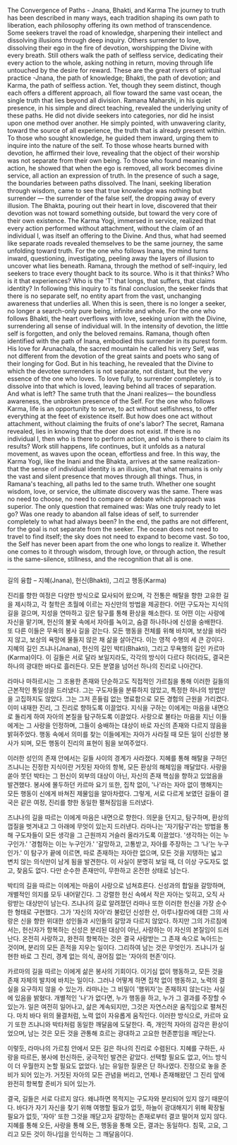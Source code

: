 The Convergence of Paths - Jnana, Bhakti, and Karma
The journey to truth has been described in many ways, each tradition shaping its own path to liberation, each philosophy offering its own method of transcendence. Some seekers travel the road of knowledge, sharpening their intellect and dissolving illusions through deep inquiry. Others surrender to love, dissolving their ego in the fire of devotion, worshipping the Divine with every breath. Still others walk the path of selfless service, dedicating their every action to the whole, asking nothing in return, moving through life untouched by the desire for reward. These are the great rivers of spiritual practice -Jnana, the path of knowledge; Bhakti, the path of devotion; and Karma, the path of selfless action. Yet, though they seem distinct, though each offers a different approach, all flow toward the same vast ocean, the single truth that lies beyond all division.
Ramana Maharshi, in his quiet presence, in his simple and direct teaching, revealed the underlying unity of these paths. He did not divide seekers into categories, nor did he insist upon one method over another. He simply pointed, with unwavering clarity, toward the source of all experience, the truth that is already present within. To those who sought knowledge, he guided them inward, urging them to inquire into the nature of the self. To those whose hearts burned with devotion, he affirmed their love, revealing that the object of their worship was not separate from their own being. To those who found meaning in action, he showed that when the ego is removed, all work becomes divine service, all action an expression of truth.
In the presence of such a sage, the boundaries between paths dissolved. The Inani, seeking liberation through wisdom, came to see that true knowledge was nothing but surrender — the surrender of the false self, the dropping away of every illusion. The Bhakta, pouring out their heart in love, discovered that their devotion was not toward something outside, but toward the very core of their own existence. The Karma Yogi, immersed in service, realized that every action performed without attachment, without the claim of an individual I, was itself an offering to the Divine. And thus, what had seemed like separate roads revealed themselves to be the same journey, the same unfolding toward truth.
For the one who follows Inana, the mind turns inward, questioning, investigating, peeling away the layers of illusion to uncover what lies beneath. Ramana, through the method of self-inquiry, led seekers to trace every thought back to its source. Who is it that thinks? Who is it that experiences? Who is the 'T' that longs, that suffers, that claims identity? In following this inquiry to its final conclusion, the seeker finds that there is no separate self, no entity apart from the vast, unchanging awareness that underlies all. When this is seen, there is no longer a seeker, no longer a search-only pure being, infinite and whole.
For the one who follows Bhakti, the heart overflows with love, seeking union with the Divine, surrendering all sense of individual will. In the intensity of devotion, the little self is forgotten, and only the beloved remains. Ramana, though often identified with the path of Inana, embodied this surrender in its purest form. His love for Arunachala, the sacred mountain he called his very Self, was not different from the devotion of the great saints and poets who sang of their longing for God. But in his teaching, he revealed that the Divine to which the devotee surrenders is not separate, not distant, but the very essence of the one who loves. To love fully, to surrender completely, is to dissolve into that which is loved, leaving behind all traces of separation. And what is left? The same truth that the Jnani realizes— the boundless awareness, the unbroken presence of the Self.
For the one who follows Karma, life is an opportunity to serve, to act without selfishness, to offer everything at the feet of existence itself. But how does one act without attachment, without claiming the fruits of one's labor? The secret, Ramana revealed, lies in knowing that the doer does not exist. If there is no individual I, then who is there to perform action, and who is there to claim its results? Work still happens, life continues, but it unfolds as a natural movement, as waves upon the ocean, effortless and free. In this way, the Karma Yogi, like the Inani and the Bhakta, arrives at the same realization-that the sense of individual identity is an illusion, that what remains is only the vast and silent presence that moves through all things.
Thus, in Ramana's teaching, all paths led to the same truth. Whether one sought wisdom, love, or service, the ultimate discovery was the same. There was no need to choose, no need to compare or debate which approach was superior. The only question that remained was: Was one truly ready to let go? Was one ready to abandon all false ideas of self, to surrender completely to what had always been?
In the end, the paths are not different, for the goal is not separate from the seeker. The ocean does not need to travel to find itself; the sky does not need to expand to become vast. So too, the Self has never been apart from the one who longs to realize it. Whether one comes to it through wisdom, through love, or through action, the result is the same-silence, stillness, and the recognition that all is one.


---

길의 융합 – 지혜(Jnana), 헌신(Bhakti), 그리고 행동(Karma)

진리를 향한 여정은 다양한 방식으로 묘사되어 왔으며, 각 전통은 해탈을 향한 고유한 길을 제시하고, 각 철학은 초월에 이르는 자신만의 방법을 제공한다. 어떤 구도자는 지식의 길을 걸으며, 지성을 연마하고 깊은 탐구를 통해 환상을 해소한다. 또 어떤 이는 사랑에 자신을 맡기며, 헌신의 불꽃 속에서 자아를 녹이고, 숨결 하나하나에 신성을 숭배한다. 또 다른 이들은 무욕의 봉사 길을 걷는다. 모든 행동을 전체를 위해 바치며, 보상을 바라지 않고, 보상의 욕망에 물들지 않은 채 삶을 살아간다. 이는 영적 수행의 세 큰 강이다. 지혜의 길인 즈냐나(Jnana), 헌신의 길인 박티(Bhakti), 그리고 무욕행의 길인 카르마(Karma)이다. 이 길들은 서로 달라 보일지라도, 각각의 방식이 다르다 하더라도, 결국은 하나의 광대한 바다로 흘러든다. 모든 분열을 넘어선 하나의 진리로 나아간다.

라마나 마하르시는 그 조용한 존재와 단순하고도 직접적인 가르침을 통해 이러한 길들의 근본적인 통일성을 드러냈다. 그는 구도자들을 분류하지 않았고, 특정한 하나의 방법만을 고집하지도 않았다. 그는 그저 흔들림 없는 명료함으로 모든 경험의 근원을 가리켰다. 이미 내재한 진리, 그 진리로 향하도록 이끌었다. 지식을 구하는 이에게는 마음을 내면으로 돌리게 하여 자아의 본질을 탐구하도록 이끌었다. 사랑으로 불타는 마음을 지닌 이들에게는 그 사랑을 인정하며, 그들이 숭배하는 대상이 바로 자신의 존재와 다르지 않음을 밝혀주었다. 행동 속에서 의미를 찾는 이들에게는 자아가 사라질 때 모든 일이 신성한 봉사가 되며, 모든 행동이 진리의 표현이 됨을 보여주었다.

이러한 성인의 존재 안에서는 길들 사이의 경계가 사라졌다. 지혜를 통해 해탈을 구하던 즈냐니는 진정한 지식이란 거짓된 자아의 항복, 모든 환상의 해체임을 깨달았다. 사랑을 쏟아 붓던 박타는 그 헌신이 외부의 대상이 아닌, 자신의 존재 핵심을 향하고 있었음을 발견했다. 봉사에 몰두하던 카르마 요기 또한, 집착 없이, '나'라는 자아 없이 행해지는 모든 행동이 신에게 바쳐진 제물임을 알아차렸다. 그렇게, 서로 다르게 보였던 길들이 결국은 같은 여정, 진리를 향한 동일한 펼쳐짐임을 드러냈다.

즈냐나의 길을 따르는 이에게 마음은 내면으로 향한다. 의문을 던지고, 탐구하며, 환상의 껍질을 벗겨내고 그 아래에 무엇이 있는지 드러낸다. 라마나는 '자기탐구'라는 방법을 통해 구도자들이 모든 생각을 그 근원까지 거슬러 올라가도록 이끌었다. '생각하는 이는 누구인가.' '경험하는 이는 누구인가.' '갈망하고, 고통받고, 자아를 주장하는 그 ‘나’는 누구인가.' 이 탐구가 끝에 이르면, 따로 존재하는 자아란 없으며, 모든 것을 지탱하는 넓고 변치 않는 의식만이 남게 됨을 발견한다. 이 사실이 분명히 보일 때, 더 이상 구도자도 없고, 찾음도 없다. 다만 순수한 존재만이, 무한하고 온전한 상태로 남는다.

박티의 길을 따르는 이에게는 마음이 사랑으로 넘쳐흐른다. 신성과의 합일을 갈망하며, 개별적인 의지를 모두 내어맡긴다. 그 강렬한 헌신 속에서 작은 자아는 잊히고, 오직 사랑받는 대상만이 남는다. 즈냐나의 길로 알려졌던 라마나 또한 이러한 헌신을 가장 순수한 형태로 구현했다. 그가 '자신의 자아'라 불렀던 신성한 산, 아루나찰라에 대한 그의 사랑은 신을 향한 위대한 성인들과 시인들의 갈망과 다르지 않았다. 하지만 그의 가르침에서는, 헌신자가 항복하는 신성은 분리된 대상이 아닌, 사랑하는 이 자신의 본질임이 드러난다. 온전히 사랑하고, 완전히 항복하는 것은 결국 사랑받는 그 존재 속으로 녹아드는 것이며, 분리의 모든 흔적을 지우는 일이다. 그리하여 남는 것은 무엇인가. 즈냐니가 실현한 바로 그 진리, 경계 없는 의식, 끊어짐 없는 '자아의 현존'이다.

카르마의 길을 따르는 이에게 삶은 봉사의 기회이다. 이기심 없이 행동하고, 모든 것을 존재 자체의 발치에 바치는 일이다. 그러나 어떻게 하면 집착 없이 행동하고, 노력의 결실을 요구하지 않을 수 있는가. 라마나는 그 비밀이 '행위자'는 존재하지 않는다는 사실에 있음을 밝혔다. 개별적인 '나'가 없다면, 누가 행동을 하고, 누가 그 결과를 주장할 수 있는가. 일은 여전히 일어나고, 삶은 계속되지만, 그것은 자연스러운 움직임으로 펼쳐진다. 마치 바다 위의 물결처럼, 노력 없이 자유롭게 움직인다. 이러한 방식으로, 카르마 요기 또한 즈냐니와 박타처럼 동일한 깨달음에 도달한다. 즉, 개인적 자아의 감각은 환상이었으며, 남는 것은 모든 것을 관통해 흐르는 광대하고 고요한 현존뿐임을 깨닫는다.

이렇듯, 라마나의 가르침 안에서 모든 길은 하나의 진리로 수렴된다. 지혜를 구하든, 사랑을 따르든, 봉사에 헌신하든, 궁극적인 발견은 같았다. 선택할 필요도 없고, 어느 방식이 더 우월한지 논할 필요도 없었다. 남는 유일한 질문은 단 하나였다. 진정으로 놓을 준비가 되어 있는가. 거짓된 자아의 모든 관념을 버리고, 언제나 존재해왔던 그 진리 앞에 완전히 항복할 준비가 되어 있는가.

결국, 길들은 서로 다르지 않다. 왜냐하면 목적지는 구도자와 분리되어 있지 않기 때문이다. 바다가 자기 자신을 찾기 위해 여행할 필요가 없듯, 하늘이 광대해지기 위해 확장될 필요가 없듯, '자아' 또한 그것을 깨닫고자 갈망하는 존재로부터 결코 떨어져 있지 않다. 지혜를 통해 오든, 사랑을 통해 오든, 행동을 통해 오든, 결과는 동일하다. 침묵, 고요, 그리고 모든 것이 하나임을 인식하는 그 깨달음이다.